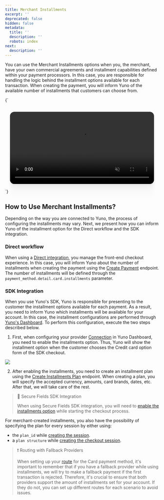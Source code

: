 ```yaml
---
title: Merchant Installments
excerpt: ''
deprecated: false
hidden: false
metadata:
  title: ''
  description: ''
  robots: index
next:
  description: ''
---
```

You can use the Merchant Installments options when you, the merchant, have your own commercial agreements and installment capabilities defined within your payment processors. In this case, you are responsible for handling the logic behind the installment options available for each transaction. When creating the payment, you will inform Yuno of the available number of installments that customers can choose from.

<HTMLBlock>{`
<div style="background-color: #FFFFF; padding: 16px; display: flex; justify-content: center; border-radius:14px;">
  <video src="https://github.com/writechoiceorg/yuno-images/raw/main/doc/yourPaymentsOperationSystem/installments.mp4" loop autoplay muted playsinline style="width:100%; height:100%; border-radius:14px; display:block; object-fit:cover; background-color:rgba(0, 0, 0, 0); object-position:50% 50%; box-shadow: 0px 0px 0px 0px rgba(40, 42, 47, 0.05), 0px 3px 6px 0px rgba(40, 42, 47, 0.05), 0px 11px 11px 0px rgba(40, 42, 47, 0.04), 0px 25px 15px 0px rgba(40, 42, 47, 0.02), 0px 44px 18px 0px rgba(40, 42, 47, 0.01), 0px 69px 19px 0px rgba(40, 42, 47, 0.00);"></video>
</div>
`}</HTMLBlock>

## How to Use Merchant Installments?

Depending on the way you are connected to Yuno, the process of configuring the installments may vary. Next, we present how you can inform Yuno of the installment option for the Direct workflow and the SDK integration. 

### Direct workflow

When using a [Direct integration](doc:direct-flow),  you manage the front-end checkout experience. In this case, you will inform Yuno about the number of installments when creating the payment using the [Create Payment](ref:create-payment) endpoint. The number of installments will be defined through the  `payment_method.detail.card.installments` parameter.

### SDK Integration

When you use Yuno's SDK, Yuno is responsible for presenting to the customer the installment options available for each payment. As a result, you need to inform Yuno which installments will be available for your account. In this case, the installment configurations are performed through [Yuno's Dashboard](https://auth.y.uno/u/login?). To perform this configuration, execute the two steps described below.

1. First, when configuring your provider [Connection](doc:connections) in Yuno Dashboard, you need to enable the installments option. Thus, Yuno will show the installment option when the customer chooses the Credit card option form of the SDK checkout.

<Image align="center" src="https://files.readme.io/3874bb1-installments.png" />

2. After enabling the installments, you need to create an installment plan using the  [Create Installments Plan](ref:create-installments-plan) endpoint. When creating a plan, you will specify the accepted currency, amounts, card brands, dates, etc. After that, we will take care of the rest.

> 📘 Secure Fields SDK Integration
> 
> When using Secure Fields SDK integration, you will need to [enable the installments option](secure-fields-payment#step-3-start-the-checkout-process) while starting the checkout process.


For merchant-created installments, you also have the possibility of specifying the plan for every session by either using:  

* the `plan_id` while [creating the session](ref:create-checkout-session).
* a `plan structure` while [creating the checkout session](ref:create-checkout-session).

> ❗️ Routing with Fallback Providers
> 
> When setting up your [route](routing) for the Card payment method, it's important to remember that if you have a fallback provider while using installments, we will try to make a fallback payment if the first transaction is rejected. Therefore, it's crucial to ensure that both providers support the amount of installments set for your account. If they do not, you can set up different routes for each scenario to avoid issues.

